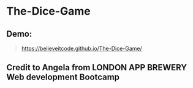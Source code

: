 # The-Dice-Game

## Demo:
> https://believeitcode.github.io/The-Dice-Game/

## Credit to Angela from LONDON APP BREWERY Web development Bootcamp
